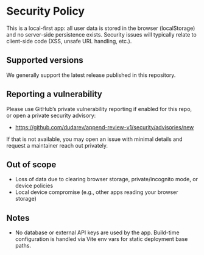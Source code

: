 # Security Policy

This is a local-first app: all user data is stored in the browser (localStorage) and no server-side persistence exists. Security issues will typically relate to client-side code (XSS, unsafe URL handling, etc.).

## Supported versions
We generally support the latest release published in this repository.

## Reporting a vulnerability

Please use GitHub’s private vulnerability reporting if enabled for this repo, or open a private security advisory:

- https://github.com/dudarev/append-review-v1/security/advisories/new

If that is not available, you may open an issue with minimal details and request a maintainer reach out privately.

## Out of scope
- Loss of data due to clearing browser storage, private/incognito mode, or device policies
- Local device compromise (e.g., other apps reading your browser storage)

## Notes
- No database or external API keys are used by the app. Build-time configuration is handled via Vite env vars for static deployment base paths.

